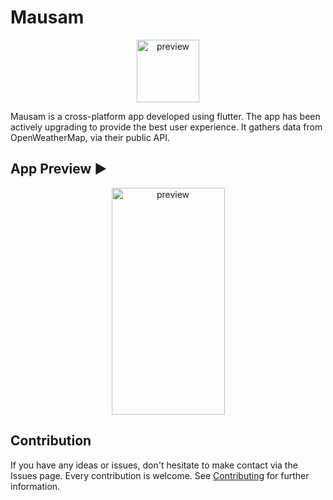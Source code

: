 # Mausam
<p align="center">
 <img src="https://user-images.githubusercontent.com/66238394/123937342-affe8b00-d9b3-11eb-86b2-b54ab0de920a.png
" alt="preview" height="100px" width="100px">
<p>
<p>
Mausam is a cross-platform app developed using flutter. The app has been actively upgrading to provide the best user experience. It gathers data from OpenWeatherMap, via their public API.
</p>

## App Preview ▶
<p align="center">
 <img src="https://user-images.githubusercontent.com/66238394/123553240-adbfe500-d797-11eb-8667-0a9cd0989027.jpg" alt="preview" height="363px" width="181px">
<p>

## Contribution
If you have any ideas or issues, don't hesitate to make contact via the Issues page. Every contribution is welcome. See [Contributing](https://github.com/geekymeeky/Mausam/blob/main/CONTRIBUTING.md) for further information.
